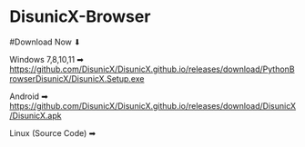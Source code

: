 # DisunicX-Browser

#Download Now ⬇ 

Windows 7,8,10,11 ➡ https://github.com/DisunicX/DisunicX.github.io/releases/download/PythonBrowserDisunicX/DisunicX.Setup.exe 

Android ➡ https://github.com/DisunicX/DisunicX.github.io/releases/download/DisunicX/DisunicX.apk

Linux (Source Code) ➡ 
